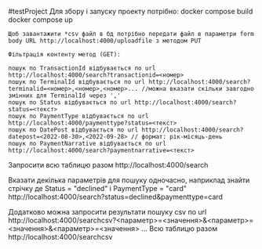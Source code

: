 #testProject
Для збору і запуску проекту потрібно: docker compose build docker compose up

    Щоб завантажити *csv файл в бд потрібно передати файл в параметри form body URL http://localhost:4000/uploadfile з методом PUT

    Фільтрація контенту метод (GET):

    пошук по TransactionId відбувається по url http://localhost:4000/search?transactionid=<номер>
    пошук по TerminalId відбувається по url http://localhost:4000/search?terminalid=<номер>,<номер>,<номер>... //можна вказати скільки завгодно змінних для TerminalId через ','
    пошук по Status відбувається по url http://localhost:4000/search?status=<текст>
    пошук по PaymentType відбувається по url http://localhost:4000/paymenttype?status=<текст>
    пошук по DatePost відбувається по url http://localhost:4000/search?datepost=<2022-08-30>,<2022-09-28> // формат: рік-місяць-день
    пошук по PaymentNarrative відбувається по url http://localhost:4000/search?paymentnarrative=<текст>

Запросити всю таблицю разом http://localhost:4000/search

Вказати декілька параметрів для пошуку одночасно, наприклад знайти стрічку де Status = "declined" і PaymentType = "card" http://localhost:4000/search?status=declined&paymenttype=card

Додатково можна запросити результати пошуку csv по url http://localhost:4000/searchcsv?<параметр>=<значення>&<параметр>=<значення>&<параметр>=<значення> ... Всю таблицю разом http://localhost:4000/searchcsv